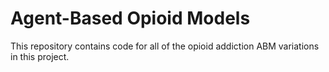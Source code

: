 # Agent-Based Opioid Models

This repository contains code for all of the opioid addiction ABM variations in this project.
